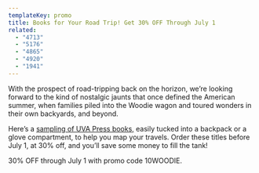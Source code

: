 ```yaml
---
templateKey: promo
title: Books for Your Road Trip! Get 30% OFF Through July 1
related:
  - "4713"
  - "5176"
  - "4865"
  - "4920"
  - "1941"
---
```

With the prospect of road-tripping back on the horizon, we’re looking forward to the kind of nostalgic jaunts that once defined the American summer, when families piled into the Woodie wagon and toured wonders in their own backyards, and beyond.

Here’s a [sampling of UVA Press books,](https://mailchi.mp/virginia/woodie?e=c2717c4164) easily tucked into a backpack or a glove compartment, to help you map your travels. Order these titles before July 1, at 30% off, and you’ll save some money to fill the tank!

30% OFF through July 1 with promo code 10WOODIE.